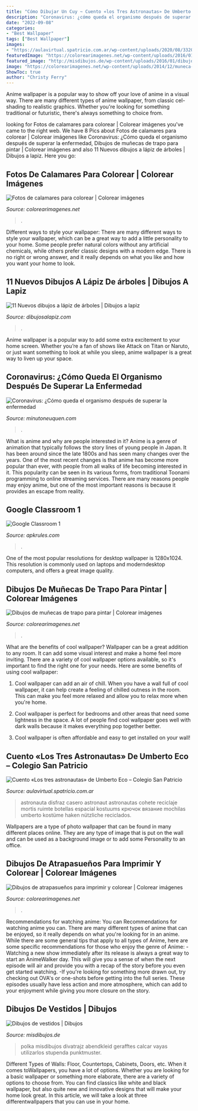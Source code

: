 ```yaml
---
title: "Cómo Dibujar Un Cuy ~ Cuento «los Tres Astronautas» De Umberto Eco – Colegio San Patricio"
description: "Coronavirus: ¿cómo queda el organismo después de superar la enfermedad"
date: "2022-09-08"
categories:
- "Best Wallpaper"
tags: ["Best Wallpaper"]
images:
- "https://aulavirtual.spatricio.com.ar/wp-content/uploads/2020/08/3320e60630d3221d1ac64ed05d0f7783.jpg"
featuredImage: "https://colorearimagenes.net/wp-content/uploads/2016/01/atrapasueños.jpg2_.png"
featured_image: "http://misdibujos.de/wp-content/uploads/2016/01/dibujos-de-vestidos-3.jpg"
image: "https://colorearimagenes.net/wp-content/uploads/2014/12/muneca-2.gif1_-465x651.gif"
ShowToc: true
author: "Christy Ferry"
---
```



Anime wallpaper is a popular way to show off your love of anime in a visual way. There are many different types of anime wallpaper, from classic cel-shading to realistic graphics. Whether you're looking for something traditional or futuristic, there's always something to choice from.

	

		
looking for Fotos de calamares para colorear | Colorear imágenes you've came to the right web. We have 8 Pics about Fotos de calamares para colorear | Colorear imágenes like Coronavirus: ¿Cómo queda el organismo después de superar la enfermedad, Dibujos de muñecas de trapo para pintar | Colorear imágenes and also 11 Nuevos dibujos a lápiz de árboles | Dibujos a lapiz. Here you go:
		
    
## Fotos De Calamares Para Colorear | Colorear Imágenes

<img loading=lazy src="https://colorearimagenes.net/wp-content/uploads/2015/07/giant-squid-coloring-page.gif" onerror="this.onerror=null;this.src='https://tse2.mm.bing.net/th?id=OIP.6C4BM6GCfZX2gQJb0AN7YwHaKG&amp;pid=15.1';" alt="Fotos de calamares para colorear | Colorear imágenes">

_Source: colorearimagenes.net_

>. 

	

Different ways to style your wallpaper:
There are many different ways to style your wallpaper, which can be a great way to add a little personality to your home. Some people prefer natural colors without any artificial chemicals, while others prefer classic designs with a modern edge. There is no right or wrong answer, and it really depends on what you like and how you want your home to look.

    
## 11 Nuevos Dibujos A Lápiz De árboles | Dibujos A Lapiz

<img loading=lazy src="https://dibujosalapiz.com/wp-content/uploads/2016/02/11-Nuevos-dibujos-a-lápiz-de-árboles-7.jpg" onerror="this.onerror=null;this.src='https://tse3.mm.bing.net/th?id=OIP.UHMRr9BDP_wf-WfnQNLQZgHaFa&amp;pid=15.1';" alt="11 Nuevos dibujos a lápiz de árboles | Dibujos a lapiz">

_Source: dibujosalapiz.com_

>. 

	

Anime wallpaper is a popular way to add some extra excitement to your home screen. Whether you’re a fan of shows like Attack on Titan or Naruto, or just want something to look at while you sleep, anime wallpaper is a great way to liven up your space.

    
## Coronavirus: ¿Cómo Queda El Organismo Después De Superar La Enfermedad

<img loading=lazy src="https://www.minutoneuquen.com/u/fotografias/m/2020/3/18/f1280x720-226104_357779_5050.jpg" onerror="this.onerror=null;this.src='https://tse4.mm.bing.net/th?id=OIP.AH39MspTMGqMU9nTxSDu4gHaEK&amp;pid=15.1';" alt="Coronavirus: ¿Cómo queda el organismo después de superar la enfermedad">

_Source: minutoneuquen.com_

>. 

	

What is anime and why are people interested in it?
Anime is a genre of animation that typically follows the story lines of young people in Japan. It has been around since the late 1800s and has seen many changes over the years. One of the most recent changes is that anime has become more popular than ever, with people from all walks of life becoming interested in it. This popularity can be seen in its various forms, from traditional Toonami programming to online streaming services. There are many reasons people may enjoy anime, but one of the most important reasons is because it provides an escape from reality.

    
## Google Classroom 1

<img loading=lazy src="https://apkrules.com/wp-content/uploads/2017/09/google-classroom-1.png" onerror="this.onerror=null;this.src='https://tse1.mm.bing.net/th?id=OIP.OcSSS0xUyTLcZFXCcRVmlgAAAA&amp;pid=15.1';" alt="Google Classroom 1">

_Source: apkrules.com_

>. 

	

One of the most popular resolutions for desktop wallpaper is 1280x1024. This resolution is commonly used on laptops and moderndesktop computers, and offers a great image quality.

    
## Dibujos De Muñecas De Trapo Para Pintar | Colorear Imágenes

<img loading=lazy src="https://colorearimagenes.net/wp-content/uploads/2014/12/muneca-2.gif1_-465x651.gif" onerror="this.onerror=null;this.src='https://tse3.mm.bing.net/th?id=OIP.Y5QOAhGg-5DyR-f3_p7tUAAAAA&amp;pid=15.1';" alt="Dibujos de muñecas de trapo para pintar | Colorear imágenes">

_Source: colorearimagenes.net_

>. 

	

What are the benefits of cool wallpaper?
Wallpaper can be a great addition to any room. It can add some visual interest and make a home feel more inviting. There are a variety of cool wallpaper options available, so it's important to find the right one for your needs. Here are some benefits of using cool wallpaper: 
1. Cool wallpaper can add an air of chill. When you have a wall full of cool wallpaper, it can help create a feeling of chilled outness in the room. This can make you feel more relaxed and allow you to relax more when you're home. 

2. Cool wallpaper is perfect for bedrooms and other areas that need some lightness in the space. A lot of people find cool wallpaper goes well with dark walls because it makes everything pop together better. 

3. Cool wallpaper is often affordable and easy to get installed on your wall!

    
## Cuento «Los Tres Astronautas» De Umberto Eco – Colegio San Patricio

<img loading=lazy src="https://aulavirtual.spatricio.com.ar/wp-content/uploads/2020/08/3320e60630d3221d1ac64ed05d0f7783.jpg" onerror="this.onerror=null;this.src='https://tse4.mm.bing.net/th?id=OIP.ZB_BG4sDe9r6SxYenJrYhwAAAA&amp;pid=15.1';" alt="Cuento «Los tres astronautas» de Umberto Eco – Colegio San Patricio">

_Source: aulavirtual.spatricio.com.ar_

>astronauta disfraz casero astronaut astronautas cohete reciclaje mortis ruimte botellas espacial kostuums крючок вязание mochilas umberto kostüme haken nützliche reciclados. 

	



Wallpapers are a type of photo wallpaper that can be found in many different places online. They are any type of image that is put on the wall and can be used as a background image or to add some Personality to an office.

    
## Dibujos De Atrapasueños Para Imprimir Y Colorear | Colorear Imágenes

<img loading=lazy src="https://colorearimagenes.net/wp-content/uploads/2016/01/atrapasueños.jpg2_.png" onerror="this.onerror=null;this.src='https://tse3.mm.bing.net/th?id=OIP.2Cd-t4I11lU4VM2G0MbSFwHaKd&amp;pid=15.1';" alt="Dibujos de atrapasueños para imprimir y colorear | Colorear imágenes">

_Source: colorearimagenes.net_

>. 

	

Recommendations for watching anime: You can
Recommendations for watching anime you can. There are many different types of anime that can be enjoyed, so it really depends on what you're looking for in an anime. While there are some general tips that apply to all types of Anime, here are some specific recommendations for those who enjoy the genre of Anime: 
-Watching a new show immediately after its release is always a great way to start an AnimeWalker day. This will give you a sense of when the next episode will air and provide you with a recap of the story before you even get started watching. 
-If you're looking for something more drawn out, try checking out OVA's or one-shots before getting into the full series. These episodes usually have less action and more atmosphere, which can add to your enjoyment while giving you more closure on the story.

    
## Dibujos De Vestidos | Dibujos

<img loading=lazy src="http://misdibujos.de/wp-content/uploads/2016/01/dibujos-de-vestidos-3.jpg" onerror="this.onerror=null;this.src='https://tse1.mm.bing.net/th?id=OIP.ezFp06sWVgK9DgNtzZOBtwAAAA&amp;pid=15.1';" alt="Dibujos de vestidos | Dibujos">

_Source: misdibujos.de_

>polka misdibujos divatrajz abendkleid gerafftes calcar vayas utilizarlos stupenda punktmuster. 

	

Different Types of Walls: Floor, Countertops, Cabinets, Doors, etc.
When it comes toWallpapers, you have a lot of options. Whether you are looking for a basic wallpaper or something more elaborate, there are a variety of options to choose from. You can find classics like white and black wallpaper, but also quite new and innovative designs that will make your home look great. In this article, we will take a look at three differentwallpapers that you can use in your home.

